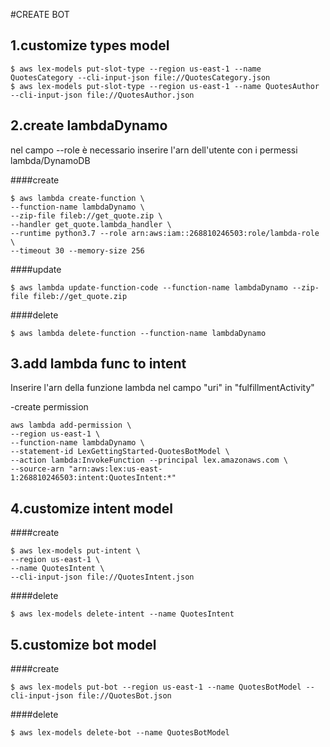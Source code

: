 #CREATE BOT

## 1.customize types model
```
$ aws lex-models put-slot-type --region us-east-1 --name QuotesCategory --cli-input-json file://QuotesCategory.json 
$ aws lex-models put-slot-type --region us-east-1 --name QuotesAuthor --cli-input-json file://QuotesAuthor.json
```

## 2.create lambdaDynamo
nel campo --role è necessario inserire l'arn dell'utente con i permessi lambda/DynamoDB

####create
```
$ aws lambda create-function \
--function-name lambdaDynamo \
--zip-file fileb://get_quote.zip \
--handler get_quote.lambda_handler \
--runtime python3.7 --role arn:aws:iam::268810246503:role/lambda-role \
--timeout 30 --memory-size 256 
```
####update
```
$ aws lambda update-function-code --function-name lambdaDynamo --zip-file fileb://get_quote.zip
```
####delete
```
$ aws lambda delete-function --function-name lambdaDynamo
```

## 3.add lambda func to intent
Inserire l'arn della funzione lambda nel campo "uri" in "fulfillmentActivity"

-create permission
```
aws lambda add-permission \
--region us-east-1 \
--function-name lambdaDynamo \
--statement-id LexGettingStarted-QuotesBotModel \
--action lambda:InvokeFunction --principal lex.amazonaws.com \
--source-arn "arn:aws:lex:us-east-1:268810246503:intent:QuotesIntent:*"
```

## 4.customize intent model

####create
```
$ aws lex-models put-intent \
--region us-east-1 \
--name QuotesIntent \
--cli-input-json file://QuotesIntent.json
```
####delete
```
$ aws lex-models delete-intent --name QuotesIntent
```


## 5.customize bot model

####create
```
$ aws lex-models put-bot --region us-east-1 --name QuotesBotModel --cli-input-json file://QuotesBot.json
```
####delete
```
$ aws lex-models delete-bot --name QuotesBotModel
```